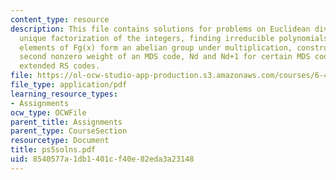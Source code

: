 ```yaml
---
content_type: resource
description: This file contains solutions for problems on Euclidean division algorithm,
  unique factorization of the integers, finding irreducible polynomials, the nonzero
  elements of Fg(x) form an abelian group under multiplication, construction of F32,
  second nonzero weight of an MDS code, Nd and Nd+1 for certain MDS codes, and doubly
  extended RS codes.
file: https://ol-ocw-studio-app-production.s3.amazonaws.com/courses/6-451-principles-of-digital-communication-ii-spring-2005/8540577a1db1401cf40e82eda3a23148_ps5solns.pdf
file_type: application/pdf
learning_resource_types:
- Assignments
ocw_type: OCWFile
parent_title: Assignments
parent_type: CourseSection
resourcetype: Document
title: ps5solns.pdf
uid: 8540577a-1db1-401c-f40e-82eda3a23148
---
```

